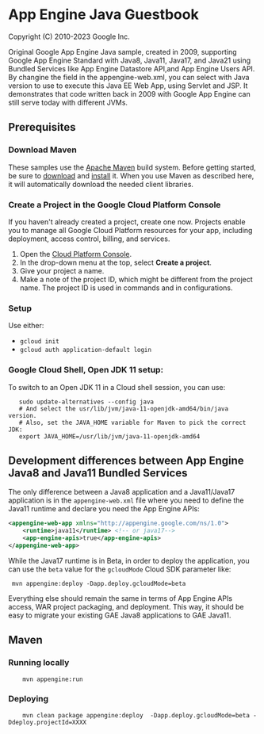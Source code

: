 
# App Engine Java Guestbook

Copyright (C) 2010-2023 Google Inc.

Original Google App Engine Java sample, created in 2009, supporting Google App Engine Standard with Java8, Java11, Java17, and Java21 using Bundled Services
like App Engine Datastore API,and App Engine Users API.
By changine the <runtime> field in the appengine-web.xml, you can select with Java version to use to execute this Java EE Web App, using Servlet and JSP.
It demonstrates that code written back in 2009 with Google App Engine can still serve today with different JVMs.

[ae-docs]: https://cloud.google.com/appengine/docs/java/

## Prerequisites

### Download Maven

These samples use the [Apache Maven][maven] build system. Before getting
started, be sure to [download][maven-download] and [install][maven-install] it.
When you use Maven as described here, it will automatically download the needed
client libraries.

[maven]: https://maven.apache.org
[maven-download]: https://maven.apache.org/download.cgi
[maven-install]: https://maven.apache.org/install.html

### Create a Project in the Google Cloud Platform Console

If you haven't already created a project, create one now. Projects enable you to
manage all Google Cloud Platform resources for your app, including deployment,
access control, billing, and services.

1. Open the [Cloud Platform Console][cloud-console].
1. In the drop-down menu at the top, select **Create a project**.
1. Give your project a name.
1. Make a note of the project ID, which might be different from the project
   name. The project ID is used in commands and in configurations.

[cloud-console]: https://console.cloud.google.com/


### Setup

Use either:

* `gcloud init`
* `gcloud auth application-default login`

### Google Cloud Shell, Open JDK 11 setup:

To switch to an Open JDK 11 in a Cloud shell session, you can use:

```
   sudo update-alternatives --config java
   # And select the usr/lib/jvm/java-11-openjdk-amd64/bin/java version.
   # Also, set the JAVA_HOME variable for Maven to pick the correct JDK:
   export JAVA_HOME=/usr/lib/jvm/java-11-openjdk-amd64
```


## Development differences between App Engine Java8 and Java11 Bundled Services

The only difference between a Java8 application and a Java11/Java17 application is in the `appengine-web.xml` file
where you need to define the Java11 runtime and declare you need the App Engine APIs:

```XML
<appengine-web-app xmlns="http://appengine.google.com/ns/1.0">
    <runtime>java11</runtime> <!-- or java17-->
    <app-engine-apis>true</app-engine-apis>
</appengine-web-app>
```

While the Java17 runtime is in Beta, in order to deploy the application, you can use the `beta` value for the `gcloudMode` Cloud SDK parameter like:

```shell
 mvn appengine:deploy -Dapp.deploy.gcloudMode=beta
```


Everything else should remain the same in terms of App Engine APIs access, WAR project packaging, and deployment.
This way, it should  be easy to migrate your existing GAE Java8 applications to GAE Java11.

## Maven
### Running locally

```shell
    mvn appengine:run
```

### Deploying

```shell
    mvn clean package appengine:deploy  -Dapp.deploy.gcloudMode=beta -Ddeploy.projectId=XXXX
```
